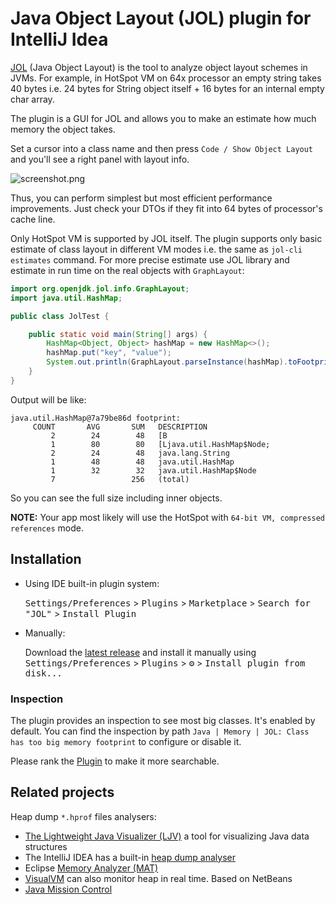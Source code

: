 # Java Object Layout (JOL) plugin for IntelliJ Idea

[JOL](https://github.com/openjdk/jol/) (Java Object Layout) is the tool to analyze object layout schemes in JVMs.
For example, in HotSpot VM on 64x processor an empty string takes 40 bytes i.e. 24 bytes for String object itself + 16 bytes for an internal empty char array.

The plugin is a GUI for JOL and allows you to make an estimate how much memory the object takes.

Set a cursor into a class name and then press `Code / Show Object Layout` and you'll see a right panel with layout info.

![screenshot.png](screenshot.png)

Thus, you can perform simplest but most efficient performance improvements.
Just check your DTOs if they fit into 64 bytes of processor's cache line.

Only HotSpot VM is supported by JOL itself.
The plugin supports only basic estimate of class layout in different VM modes i.e. the same as `jol-cli estimates` command.
For more precise estimate use JOL library and estimate in run time on the real objects with `GraphLayout`:

```java
import org.openjdk.jol.info.GraphLayout;
import java.util.HashMap;

public class JolTest {

    public static void main(String[] args) {
        HashMap<Object, Object> hashMap = new HashMap<>();
        hashMap.put("key", "value");
        System.out.println(GraphLayout.parseInstance(hashMap).toFootprint());
    }
}
```

Output will be like:

    java.util.HashMap@7a79be86d footprint:
         COUNT       AVG       SUM   DESCRIPTION
             2        24        48   [B
             1        80        80   [Ljava.util.HashMap$Node;
             2        24        48   java.lang.String
             1        48        48   java.util.HashMap
             1        32        32   java.util.HashMap$Node
             7                 256   (total)

So you can see the full size including inner objects.

**NOTE:** Your app most likely will use the HotSpot with `64-bit VM, compressed references` mode. 

## Installation

- Using IDE built-in plugin system:

  <kbd>Settings/Preferences</kbd> > <kbd>Plugins</kbd> > <kbd>Marketplace</kbd> > <kbd>Search for "JOL"</kbd> >
  <kbd>Install Plugin</kbd>

- Manually:

  Download the [latest release](https://github.com/stokito/IdeaJol/releases/latest) and install it manually using
  <kbd>Settings/Preferences</kbd> > <kbd>Plugins</kbd> > <kbd>⚙️</kbd> > <kbd>Install plugin from disk...</kbd>


### Inspection
The plugin provides an inspection to see most big classes. It's enabled by default.
You can find the inspection by path `Java | Memory | JOL: Class has too big memory footprint` to configure or disable it. 

Please rank the [Plugin](https://plugins.jetbrains.com/plugin/10953-java-object-layout) to make it more searchable.

## Related projects

Heap dump `*.hprof` files analysers:
 * [The Lightweight Java Visualizer (LJV)](https://github.com/atp-mipt/ljv) a tool for visualizing Java data structures 
 * The IntelliJ IDEA has a built-in [heap dump analyser](https://www.jetbrains.com/help/idea/analyze-hprof-memory-snapshots.html#read-snapshot)
 * Eclipse [Memory Analyzer (MAT)](https://www.eclipse.org/mat/)
 * [VisualVM](https://visualvm.github.io/) can also monitor heap in real time. Based on NetBeans
 * [Java Mission Control](https://github.com/openjdk/jmc)
